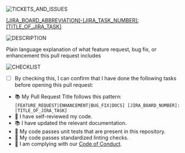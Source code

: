 ![TICKETS_AND_ISSUES]

[[JIRA_BOARD_ABBREVIATION]-[JIRA_TASK_NUMBER]: [TITLE_OF_JIRA_TASK]](https://link-to-jira-board-task)

![DESCRIPTION]

Plain language explanation of what feature request, bug fix, or enhancement this pull request includes

![CHECKLIST]
- [ ] By checking this, I can confirm that I have done the following tasks before opening this pull request:

- 📚 My Pull Request Title follows this pattern: 
    ```[FEATURE_REQUEST|ENHANCEMENT|BUG_FIX|DOCS] [JIRA_BOARD_NUMBER]: [TITLE_OF_JIRA_TASK]```
- 🔎 I have self-reviewed my code.
- 📚 I have updated the relevant documentation.
- 🧪 My code passes unit tests that are present in this repository.
- 💅 My code passes standardized linting checks.
- 👥 I am complying with our [Code of Conduct](REPLACE_WITH_URL_TO_PROJECT_CODE_OF_CONDUCT).


<!-- REFERENCES -->
<!-- Color codes pass WCAG Standards, headers use alt text -->

[DESCRIPTION]: https://img.shields.io/badge/description-A23006?style=for-the-badge
[TICKETS_AND_ISSUES]: https://img.shields.io/badge/tickets_&_issues-0859A1?style=for-the-badge
[CHECKLIST]: https://img.shields.io/badge/checklist-AD0031?style=for-the-badge
